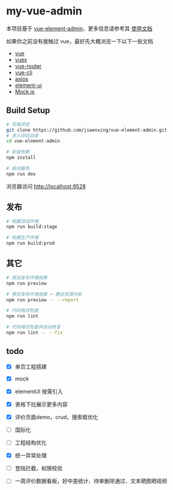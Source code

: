 # my-vue-admin

本项目基于 [vue-element-admin](https://panjiachen.gitee.io/vue-element-admin-site/zh/)，更多信息请参考其 [使用文档](https://panjiachen.github.io/vue-element-admin-site/zh/)

如果你之前没有接触过 vue，最好先大概浏览一下以下一些文档
- [vue](https://cn.vuejs.org/index.html)
- [vuex](https://vuex.vuejs.org/zh-cn/)
- [vue-router](https://router.vuejs.org/zh-cn/)
- [vue-cli](https://github.com/vuejs/vue-cli)
- [axios](https://github.com/axios/axios)
- [element-ui](https://github.com/ElemeFE/element)
- [Mock.js](https://github.com/nuysoft/Mock/wiki)

## Build Setup

```bash
# 克隆项目
git clone https://github.com/jiwenxing/vue-element-admin.git
# 进入项目目录
cd vue-element-admin

# 安装依赖
npm install

# 启动服务
npm run dev
```

浏览器访问 [http://localhost:9528](http://localhost:9528)

## 发布

```bash
# 构建测试环境
npm run build:stage

# 构建生产环境
npm run build:prod
```

## 其它

```bash
# 预览发布环境效果
npm run preview

# 预览发布环境效果 + 静态资源分析
npm run preview -- --report

# 代码格式检查
npm run lint

# 代码格式检查并自动修复
npm run lint -- --fix
```

## todo

- [x] 单页工程搭建
- [x] mock
- [x] elementUI 按需引入
- [x] 表格下拉展示更多内容
- [x] 评价页面demo，crud，搜索框优化
- [ ] 国际化
- [ ] 工程结构优化
- [x] 统一异常处理
- [ ] 登陆拦截，权限校验
- [ ] 一周评价数据看板，好中差统计、待审删除通过、文本晒图晒视频





